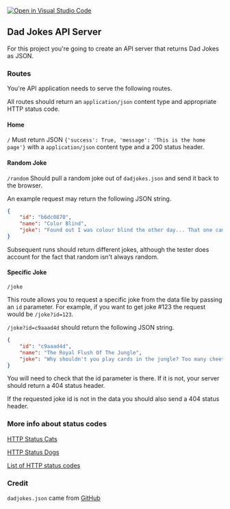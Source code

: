 [![Open in Visual Studio Code](https://classroom.github.com/assets/open-in-vscode-c66648af7eb3fe8bc4f294546bfd86ef473780cde1dea487d3c4ff354943c9ae.svg)](https://classroom.github.com/online_ide?assignment_repo_id=8667004&assignment_repo_type=AssignmentRepo)
## Dad Jokes API Server

For this project you're going to create an API server that returns Dad Jokes as JSON.

### Routes
You're API application needs to serve the following routes.

All routes should return an `application/json` content type and appropriate HTTP status code. 

#### Home
`/`
Must return JSON `{'success': True, 'message': 'This is the home page'}` with a `application/json` content type and a 200 status header.

#### Random Joke
`/random`
Should pull a random joke out of `dadjokes.json` and send it back to the browser. 

An example request may return the following JSON string.

```json
{
    "id": "b6dc0870",
    "name": "Color Blind",
    "joke": "Found out I was colour blind the other day... That one came right out the purple."
}
```

Subsequent runs should return different jokes, although the tester does account for the fact that random isn't always random. 


#### Specific Joke
`/joke`

This route allows you to request a specific joke from the data file by passing an `id` parameter. For example, if you want to get joke #123 the request would be `/joke?id=123`. 

`/joke?id=c9aaad4d` should return the following JSON string.

```json
{
    "id": "c9aaad4d",
    "name": "The Royal Flush Of The Jungle",
    "joke": "Why shouldn't you play cards in the jungle? Too many cheetahs."
}
```

You will need to check that the id parameter is there. If it is not, your server should return a 404 status header.

If the requested joke id is not in the data you should also send a 404 status header. 

### More info about status codes
[HTTP Status Cats](https://http.cat/)

[HTTP Status Dogs](https://httpstatusdogs.com/)

[List of HTTP status codes](https://en.wikipedia.org/wiki/List_of_HTTP_status_codes) 

### Credit
`dadjokes.json` came from [GitHub](https://github.com/mshwery/dad-jokes-api)
